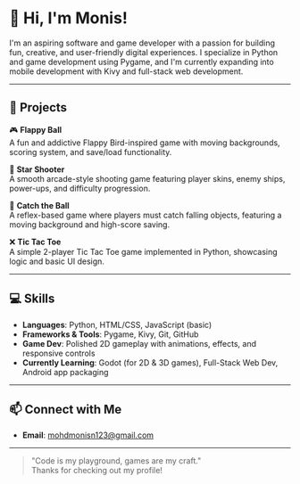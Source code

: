 # 👋 Hi, I'm Monis!

I'm an aspiring software and game developer with a passion for building fun, creative, and user-friendly digital experiences. I specialize in Python and game development using Pygame, and I'm currently expanding into mobile development with Kivy and full-stack web development.

---

## 🚀 Projects

🎮 **Flappy Ball**  
A fun and addictive Flappy Bird-inspired game with moving backgrounds, scoring system, and save/load functionality.

🚀 **Star Shooter**  
A smooth arcade-style shooting game featuring player skins, enemy ships, power-ups, and difficulty progression.

🧠 **Catch the Ball**  
A reflex-based game where players must catch falling objects, featuring a moving background and high-score saving.

❌ **Tic Tac Toe**  
A simple 2-player Tic Tac Toe game implemented in Python, showcasing logic and basic UI design.

---

## 💻 Skills
- **Languages**: Python, HTML/CSS, JavaScript (basic)
- **Frameworks & Tools**: Pygame, Kivy, Git, GitHub
- **Game Dev**: Polished 2D gameplay with animations, effects, and responsive controls
- **Currently Learning**: Godot (for 2D & 3D games), Full-Stack Web Dev, Android app packaging

---

## 📫 Connect with Me
- **Email**: mohdmonisn123@gmail.com

---

> "Code is my playground, games are my craft."  
Thanks for checking out my profile!

